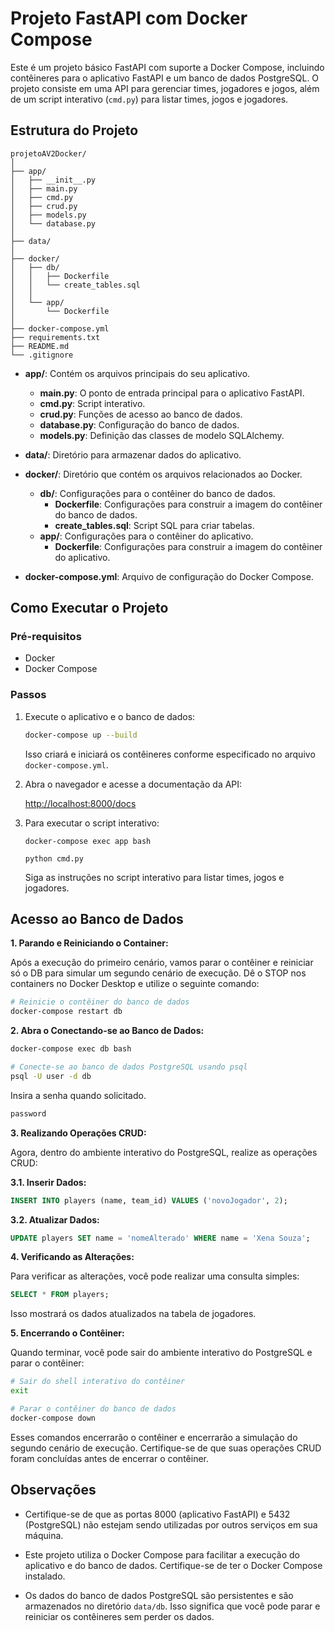 # Projeto FastAPI com Docker Compose

Este é um projeto básico FastAPI com suporte a Docker Compose, incluindo contêineres para o aplicativo FastAPI e um banco de dados PostgreSQL. O projeto consiste em uma API para gerenciar times, jogadores e jogos, além de um script interativo (`cmd.py`) para listar times, jogos e jogadores.

## Estrutura do Projeto

```plaintext
projetoAV2Docker/
│
├── app/
│   ├── __init__.py
│   ├── main.py
│   ├── cmd.py
│   ├── crud.py
│   ├── models.py
│   └── database.py  
│   
├── data/
│
├── docker/
│   ├── db/
│   │   ├── Dockerfile
│   │   └── create_tables.sql
│   │
│   └── app/
│       └── Dockerfile
│
├── docker-compose.yml
├── requirements.txt
├── README.md
└── .gitignore
```

- **app/**: Contém os arquivos principais do seu aplicativo.
  - **main.py**: O ponto de entrada principal para o aplicativo FastAPI.
  - **cmd.py**: Script interativo.
  - **crud.py**: Funções de acesso ao banco de dados.
  - **database.py**: Configuração do banco de dados.
  - **models.py**: Definição das classes de modelo SQLAlchemy.

- **data/**: Diretório para armazenar dados do aplicativo.

- **docker/**: Diretório que contém os arquivos relacionados ao Docker.
  - **db/**: Configurações para o contêiner do banco de dados.
    - **Dockerfile**: Configurações para construir a imagem do contêiner do banco de dados.
    - **create_tables.sql**: Script SQL para criar tabelas.
  - **app/**: Configurações para o contêiner do aplicativo.
    - **Dockerfile**: Configurações para construir a imagem do contêiner do aplicativo.

- **docker-compose.yml**: Arquivo de configuração do Docker Compose.

## Como Executar o Projeto

### Pré-requisitos

- Docker
- Docker Compose

### Passos

1. Execute o aplicativo e o banco de dados:

   ```bash
   docker-compose up --build
   ```

   Isso criará e iniciará os contêineres conforme especificado no arquivo `docker-compose.yml`.

2. Abra o navegador e acesse a documentação da API:

   [http://localhost:8000/docs](http://localhost:8000/docs)

3. Para executar o script interativo:

   ```
   docker-compose exec app bash
   
   python cmd.py
   ```

   Siga as instruções no script interativo para listar times, jogos e jogadores.

## Acesso ao Banco de Dados

**1. Parando e Reiniciando o Container:**

Após a execução do primeiro cenário, vamos parar o contêiner e reiniciar só o DB para simular um segundo cenário de execução. 
Dê o STOP nos containers no Docker Desktop e utilize o seguinte comando:

```bash
# Reinicie o contêiner do banco de dados
docker-compose restart db
```

**2. Abra o Conectando-se ao Banco de Dados:**

```bash
docker-compose exec db bash

# Conecte-se ao banco de dados PostgreSQL usando psql
psql -U user -d db
```

Insira a senha quando solicitado.
```bash
password
```

**3. Realizando Operações CRUD:**

Agora, dentro do ambiente interativo do PostgreSQL, realize as operações CRUD:

**3.1. Inserir Dados:**

```sql
INSERT INTO players (name, team_id) VALUES ('novoJogador', 2);
```

**3.2. Atualizar Dados:**

```sql
UPDATE players SET name = 'nomeAlterado' WHERE name = 'Xena Souza';
```

**4. Verificando as Alterações:**

Para verificar as alterações, você pode realizar uma consulta simples:

```sql
SELECT * FROM players;
```

Isso mostrará os dados atualizados na tabela de jogadores.

**5. Encerrando o Contêiner:**

Quando terminar, você pode sair do ambiente interativo do PostgreSQL e parar o contêiner:

```bash
# Sair do shell interativo do contêiner
exit

# Parar o contêiner do banco de dados
docker-compose down
```

Esses comandos encerrarão o contêiner e encerrarão a simulação do segundo cenário de execução. Certifique-se de que suas operações CRUD foram concluídas antes de encerrar o contêiner.

## Observações

- Certifique-se de que as portas 8000 (aplicativo FastAPI) e 5432 (PostgreSQL) não estejam sendo utilizadas por outros serviços em sua máquina.

- Este projeto utiliza o Docker Compose para facilitar a execução do aplicativo e do banco de dados. Certifique-se de ter o Docker Compose instalado.

- Os dados do banco de dados PostgreSQL são persistentes e são armazenados no diretório `data/db`. Isso significa que você pode parar e reiniciar os contêineres sem perder os dados.

